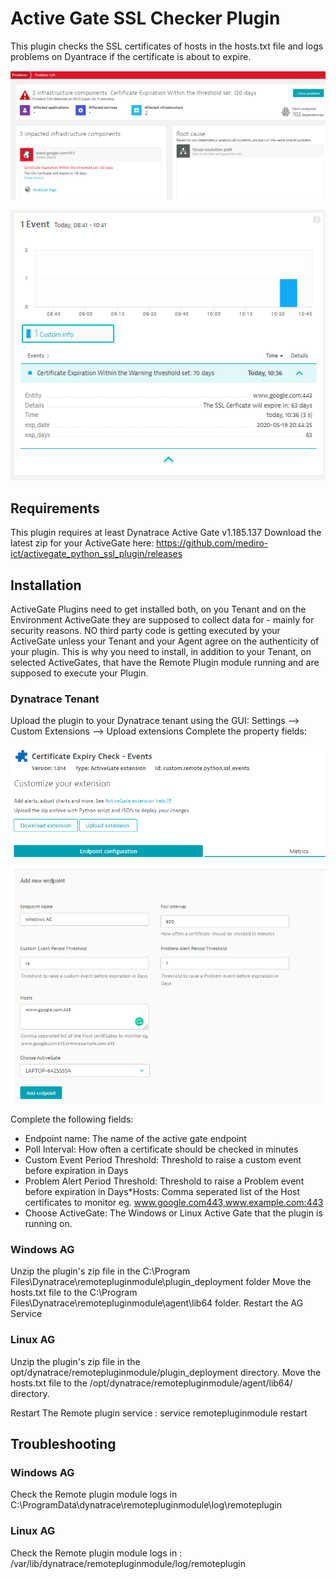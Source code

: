 # Active Gate SSL Checker Plugin

This plugin checks the SSL certificates of hosts in the hosts.txt file and logs problems on Dyantrace if the certificate is about to expire.

![SSLCert](/images/problem.png)

![SSLCert](/images/custom_event1.png)

## Requirements
This plugin requires at least Dynatrace Active Gate v1.185.137
Download the latest zip for your ActiveGate here: https://github.com/mediro-ict/activegate_python_ssl_plugin/releases

## Installation
ActiveGate Plugins need to get installed both, on you Tenant and on the Environment ActiveGate they are supposed to collect data for - mainly for security reasons. NO third party code is getting executed by your ActiveGate unless your Tenant and your Agent agree on the authenticity of your plugin.
This is why you need to install, in addition to your Tenant, on selected ActiveGates, that have the Remote Plugin module running and are supposed to execute your Plugin.

 ### Dynatrace Tenant
Upload the plugin to your Dynatrace tenant using the GUI: Settings --> Custom Extensions --> Upload extensions
 Complete the property fields:

 ![SSLCert](/images/plugin_conf.png)
 
 Complete the following fields:
 * Endpoint name: The name of the active gate endpoint
 * Poll Interval: How often a certificate should be checked in minutes
 * Custom Event Period Threshold: Threshold to raise a custom event before expiration in Days
 * Problem Alert Period Threshold: Threshold to raise a Problem event before expiration in Days*Hosts: Comma seperated list of the Host certificates to monitor eg. www.google.com443,www.example.com:443
 * Choose ActiveGate: The Windows or Linux Active Gate that the plugin is running on.

 ### Windows AG
 Unzip the plugin's zip file in the C:\Program Files\Dynatrace\remotepluginmodule\plugin_deployment folder
 Move the hosts.txt file to the C:\Program Files\Dynatrace\remotepluginmodule\agent\lib64  folder.
 Restart the AG Service

 ### Linux AG 
 Unzip the plugin's zip file in the opt/dynatrace/remotepluginmodule/plugin_deployment directory.
 Move the hosts.txt file to the /opt/dynatrace/remotepluginmodule/agent/lib64/ directory.

 Restart The Remote plugin service : service remotepluginmodule restart


## Troubleshooting

### Windows AG
Check the Remote plugin module logs in C:\ProgramData\dynatrace\remotepluginmodule\log\remoteplugin

### Linux AG
Check the Remote plugin module logs in : /var/lib/dynatrace/remotepluginmodule/log/remoteplugin